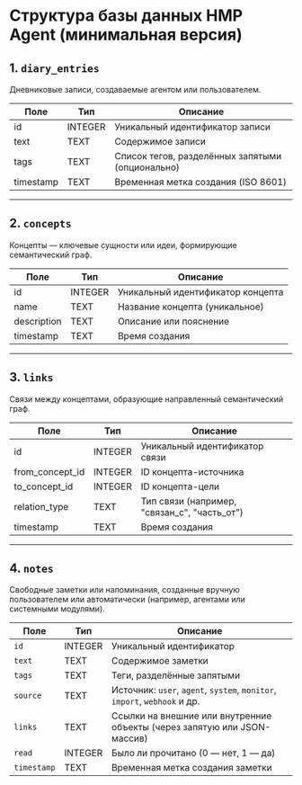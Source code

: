 # Структура базы данных HMP Agent (минимальная версия)

## 1. `diary_entries`

Дневниковые записи, создаваемые агентом или пользователем.

| Поле       | Тип      | Описание                                      |
|------------|----------|-----------------------------------------------|
| id         | INTEGER  | Уникальный идентификатор записи               |
| text       | TEXT     | Содержимое записи                             |
| tags       | TEXT     | Список тегов, разделённых запятыми (опционально) |
| timestamp  | TEXT     | Временная метка создания (ISO 8601)           |

---

## 2. `concepts`

Концепты — ключевые сущности или идеи, формирующие семантический граф.

| Поле       | Тип      | Описание                                      |
|------------|----------|-----------------------------------------------|
| id         | INTEGER  | Уникальный идентификатор концепта             |
| name       | TEXT     | Название концепта (уникальное)                |
| description| TEXT     | Описание или пояснение                        |
| timestamp  | TEXT     | Время создания                                |

---

## 3. `links`

Связи между концептами, образующие направленный семантический граф.

| Поле            | Тип      | Описание                                      |
|-----------------|----------|-----------------------------------------------|
| id              | INTEGER  | Уникальный идентификатор связи                |
| from_concept_id | INTEGER  | ID концепта-источника                         |
| to_concept_id   | INTEGER  | ID концепта-цели                              |
| relation_type   | TEXT     | Тип связи (например, "связан_с", "часть_от")  |
| timestamp       | TEXT     | Время создания                                |

---

## 4. `notes`

Свободные заметки или напоминания, созданные вручную пользователем или автоматически (например, агентами или системными модулями).

| Поле        | Тип     | Описание                                                                  |
| ----------- | ------- | ------------------------------------------------------------------------- |
| `id`        | INTEGER | Уникальный идентификатор                                                  |
| `text`      | TEXT    | Содержимое заметки                                                        |
| `tags`      | TEXT    | Теги, разделённые запятыми                                                |
| `source`    | TEXT    | Источник: `user`, `agent`, `system`, `monitor`, `import`, `webhook` и др. |
| `links`     | TEXT    | Ссылки на внешние или внутренние объекты (через запятую или JSON-массив)  |
| `read`      | INTEGER | Было ли прочитано (0 — нет, 1 — да)                                       |
| `timestamp` | TEXT    | Временная метка создания заметки                                          |

